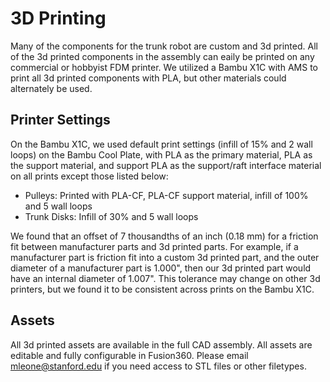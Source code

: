 # 3D Printing

Many of the components for the trunk robot are custom and 3d printed. All of the 3d printed components in the assembly can eaily be printed on any commercial or hobbyist FDM printer. We utilized a Bambu X1C with AMS to print all 3d printed components with PLA, but other materials could alternately be used.

## Printer Settings
On the Bambu X1C, we used default print settings (infill of 15% and 2 wall loops) on the Bambu Cool Plate, with PLA as the primary material, PLA as the support material, and support PLA as the support/raft interface material on all prints except those listed below:
- Pulleys: Printed with PLA-CF, PLA-CF support material, infill of 100% and 5 wall loops
- Trunk Disks: Infill of 30% and 5 wall loops

We found that an offset of 7 thousandths of an inch (0.18 mm) for a friction fit between manufacturer parts and 3d printed parts. For example, if a manufacturer part is friction fit into a custom 3d printed part, and the outer diameter of a manufacturer part is 1.000", then our 3d printed part would have an internal diameter of 1.007". This tolerance may change on other 3d printers, but we found it to be consistent across prints on the Bambu X1C.

## Assets
All 3d printed assets are available in the full CAD assembly. All assets are editable and fully configurable in Fusion360. Please email mleone@stanford.edu if you need access to STL files or other filetypes.
